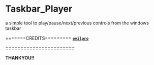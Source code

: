# Taskbar_Player
a simple tool to play/pause/next/previous controls from the windows taskbar



=======CREDITS=========
<b>
<a href="https://github.com/evilpro">`evilpro`</a><b>
  
=======================<b>
  
THANKYOU!!
  
